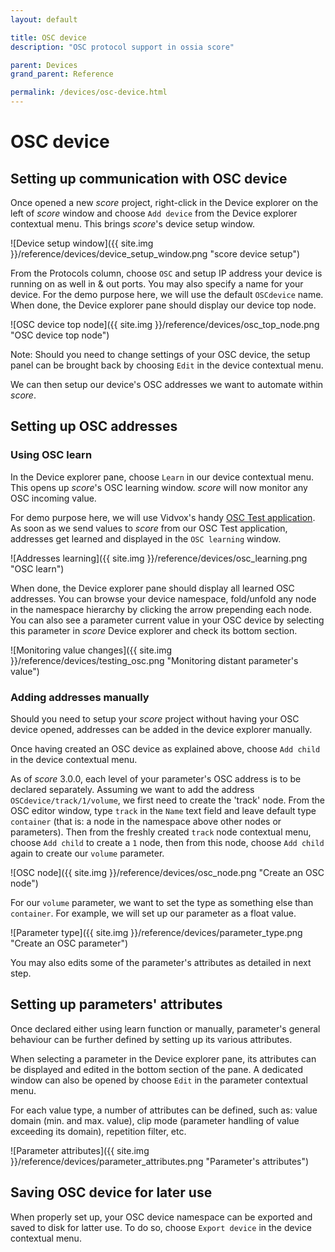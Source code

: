 ```yaml
---
layout: default

title: OSC device
description: "OSC protocol support in ossia score"

parent: Devices
grand_parent: Reference

permalink: /devices/osc-device.html
---
```


# OSC device

## Setting up communication with OSC device

Once opened a new *score* project, right-click in the Device explorer on the left of *score* window and choose `Add device` from the Device explorer contextual menu. This brings *score*'s device setup window.

![Device setup window]({{ site.img }}/reference/devices/device_setup_window.png "score device setup")

From the Protocols column, choose `OSC` and setup IP address your device is running on as well in & out ports. You may also specify a name for your device. For the demo purpose here, we will use the default `OSCdevice` name. When done, the Device explorer pane should display our device top node.

![OSC device top node]({{ site.img }}/reference/devices/osc_top_node.png "OSC device top node")

Note: Should you need to change settings of your OSC device, the setup panel can be brought back by choosing `Edit` in the device contextual menu.

We can then setup our device's OSC addresses we want to automate within *score*.

## Setting up OSC addresses
### Using OSC learn

In the Device explorer pane, choose `Learn` in our device contextual menu. This opens up *score*'s OSC learning window. *score* will now monitor any OSC incoming value.

For demo purpose here, we will use Vidvox's handy [OSC Test application](https://vdmx.vidvox.net/blog/freebies "Vidvox OSC Test app"). As soon as we send values to *score* from our OSC Test application, addresses get learned and displayed in the `OSC learning` window.

![Addresses learning]({{ site.img }}/reference/devices/osc_learning.png "OSC learn")

When done, the Device explorer pane should display all learned OSC addresses. You can browse your device namespace, fold/unfold any node in the namespace hierarchy by clicking the arrow prepending each node. You can also see a parameter current value in your OSC device by selecting this parameter in *score* Device explorer and check its bottom section.

![Monitoring value changes]({{ site.img }}/reference/devices/testing_osc.png "Monitoring distant parameter's value")

### Adding addresses manually

Should you need to setup your *score* project without having your OSC device opened, addresses can be added in the device explorer manually.

Once having created an OSC device as explained above, choose `Add child` in the device contextual menu.

As of *score* 3.0.0, each level of your parameter's OSC address is to be declared separately. Assuming we want to add the address `OSCdevice/track/1/volume`, we first need to create the 'track' node. From the OSC editor window, type `track` in the `Name` text field and leave default type `container` (that is: a node in the namespace above other nodes or parameters). Then from the freshly created `track` node contextual menu, choose `Add child` to create a `1` node, then from this node, choose `Add child` again to create our `volume` parameter.

![OSC node]({{ site.img }}/reference/devices/osc_node.png "Create an OSC node")

For our `volume` parameter, we want to set the type as something else than `container`. For example, we will set up our parameter as a float value.

![Parameter type]({{ site.img }}/reference/devices/parameter_type.png "Create an OSC parameter")

You may also edits some of the parameter's attributes as detailed in next step.

## Setting up parameters' attributes

Once declared either using learn function or manually, parameter's general behaviour can be further defined by setting up its various attributes.

When selecting a parameter in the Device explorer pane, its attributes can be displayed and edited in the bottom section of the pane. A dedicated window can also be opened by choose `Edit` in the parameter contextual menu.

For each value type, a number of attributes can be defined, such as: value domain (min. and max. value), clip mode (parameter handling of value exceeding its domain), repetition filter, etc.

![Parameter attributes]({{ site.img }}/reference/devices/parameter_attributes.png "Parameter's attributes")

## Saving OSC device for later use

When properly set up, your OSC device namespace can be exported and saved to disk for latter use. To do so, choose `Export device` in the device contextual menu.